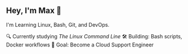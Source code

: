 ## Hey, I'm Max 👋
I'm Learning Linux, Bash, Git, and DevOps.

🔍 Currently studying *The Linux Command Line*
🛠️ Building: Bash scripts, Docker workflows
🚀 Goal: Become a Cloud Support Engineer
